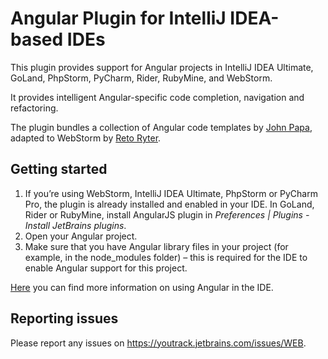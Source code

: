 # Angular Plugin for IntelliJ IDEA-based IDEs

This plugin provides support for Angular projects in IntelliJ IDEA Ultimate, GoLand, PhpStorm, PyCharm, Rider, RubyMine, and WebStorm.

It provides intelligent Angular-specific code completion, navigation and refactoring. 

The plugin bundles a collection of Angular code templates by [John Papa](https://github.com/johnpapa), adapted to WebStorm by [Reto Ryter](https://github.com/rryter).

## Getting started

1. If you’re using WebStorm, IntelliJ IDEA Ultimate, PhpStorm or PyCharm Pro, the plugin is already installed and enabled in your IDE.
In GoLand, Rider or RubyMine, install AngularJS plugin in *Preferences | Plugins - Install JetBrains plugins*.
2. Open your Angular project.
3. Make sure that you have Angular library files in your project (for example, in the node_modules folder) – this is required for the IDE to enable Angular support for this project.

[Here](https://www.jetbrains.com/help/webstorm/angular.html) you can find more information on using Angular in the IDE.

## Reporting issues
Please report any issues on https://youtrack.jetbrains.com/issues/WEB.
